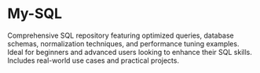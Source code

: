 # My-SQL
Comprehensive SQL repository featuring optimized queries, database schemas, normalization techniques, and performance tuning examples. Ideal for beginners and advanced users looking to enhance their SQL skills. Includes real-world use cases and practical projects.
